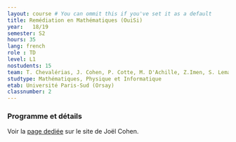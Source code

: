 ```yaml
---
layout: course # You can ommit this if you've set it as a default
title: Remédiation en Mathématiques (OuiSi)
year: 	18/19
semester: S2
hours: 35
lang: french
role : TD
level: L1
nostudents: 15
team: T. Chevalérias, J. Cohen, P. Cotte, M. D'Achille, Z.Imen, S. Lemaire, <b>G. Moreau</b>, E. Mounzer, U. Ellwanger
studtype: Mathématiques, Physique et Informatique
etab: Université Paris-Sud (Orsay)
classnumber: 2
---
```

### Programme et détails

Voir la [page dediée](http://joelcohen.github.io/ens/mpi/remediation/) sur le site de Joël Cohen.
